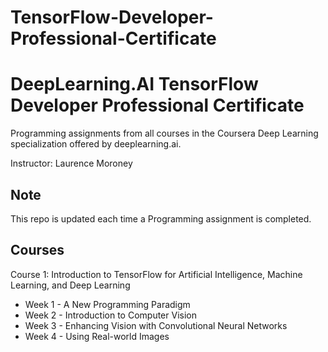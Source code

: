 # TensorFlow-Developer-Professional-Certificate
# DeepLearning.AI TensorFlow Developer Professional Certificate

Programming assignments from all courses in the Coursera Deep Learning specialization offered by deeplearning.ai.

Instructor: Laurence Moroney

## Note 
This repo is updated each time a Programming assignment is completed.

## Courses
Course 1: Introduction to TensorFlow for Artificial Intelligence, Machine Learning, and Deep Learning

- Week 1 - A New Programming Paradigm
- Week 2 - Introduction to Computer Vision
- Week 3 - Enhancing Vision with Convolutional Neural Networks
- Week 4 - Using Real-world Images
